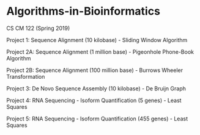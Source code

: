 # Algorithms-in-Bioinformatics
CS CM 122 (Spring 2019)

Project 1: Sequence Alignment (10 kilobase) - Sliding Window Algorithm

Project 2A: Sequence Alignment (1 million base) - Pigeonhole Phone-Book Algorithm

Project 2B: Sequence Alignment (100 million base) - Burrows Wheeler Transformation

Project 3: De Novo Sequence Assembly (10 kilobase) - De Bruijn Graph

Project 4: RNA Sequencing - Isoform Quantification (5 genes) - Least Squares

Project 5: RNA Sequencing - Isoform Quantification (455 genes) - Least Squares
